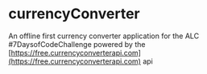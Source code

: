 # currencyConverter
An offline first currency converter application for the ALC #7DaysofCodeChallenge powered by the      [https://free.currencyconverterapi.com](https://free.currencyconverterapi.com) api
